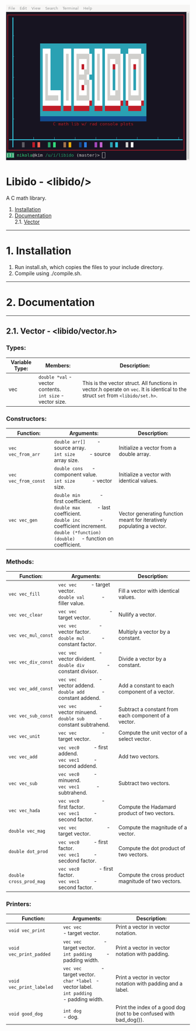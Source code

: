 ![title](./logo.png)

# **Libido - \<libido/\>**

A C math library.

1. [Installation](#installation)  
2. [Documentation](#documentation)  
	2.1. [Vector](#vector)
---
# **1. Installation**
1. Run install.sh, which copies the files to your include directory.
2. Compile using ./compile.sh.
---
# **2. Documentation**
---
## 2.1. **Vector** - <libido/vector.h>
### Types:
| Variable Type: | Members: | Description: |
| - | - | - |
| vec  | `double *val` - vector contents. <br> `int size` - vector size. <br>| This is the vector struct. All functions in vector.h operate on `vec`. It is identical to the struct `set` from `<libido/set.h>`. |


### Constructors:
| Function: | Arguments: | Description: |
| - | - | - |
| `vec vec_from_arr `| `double arr[]	` - source array.<br> `int size		` - source array size.<br> | Initialize a vector from a double array. |
| `vec vec_from_const `| `double cons	` - component value.<br> `int size		` - vector size.<br> | Initialize a vector with identical values. |
| `vec vec_gen `| `double min		` - first coefficient.<br> `double max		` - last coefficient.<br> `double inc		` - coefficient increment.<br> `double (*function)(double)	` - function on coefficient.<br> | Vector generating function meant for iteratively populating a vector. |

### Methods:
| Function: | Arguments: | Description: |
| - | - | - |
| `vec vec_fill `| `vec vec		` - target vector.<br> `double val		` - filler value.<br> | Fill a vector with identical values. |
| `vec vec_clear `| `vec vec			` - target vector.<br> | Nullify a vector. |
| `vec vec_mul_const `| `vec vec		` - vector factor.<br> `double mul		` - constant factor.<br> | Multiply a vector by a constant. |
| `vec vec_div_const `| `vec vec		` - vector divident.<br> `double div		` - constant divisor.<br> | Divide a vector by a constant. |
| `vec vec_add_const `| `vec vec		` - vector addend.<br> `double add		` - constant addend.<br> | Add a constant to each component of a vector. |
| `vec vec_sub_const `| `vec vec		` - vector minuend.<br> `double sub		` - constant subtrahend.<br> | Subtract a constant from each component of a vector. |
| `vec vec_unit `| `vec vec			` - target vector.<br> | Compute the unit vector of a select vector. |
| `vec vec_add `| `vec vec0		` - first addend.<br> `vec vec1		` - second addend.<br> | Add two vectors. |
| `vec vec_sub `| `vec vec0		` - minuend.<br> `vec vec1		` - subtrahend.<br> | Subtract two vectors. |
| `vec vec_hada `| `vec vec0		` - first factor.<br> `vec vec1		` - second factor.<br> | Compute the Hadamard product of two vectors. |
| `double vec_mag `| `vec vec			` - target vector.<br> | Compute the magnitude of a vector. |
| `double dot_prod `| `vec vec0		` - first factor.<br> `vec vec1		` - secdond factor.<br> | Compute the dot product of two vectors. |
| `double cross_prod_mag `| `vec vec0		` - first factor.<br> `vec vec1		` - second factor.<br> | Compute the cross product magnitude of two vectors. |

### Printers:
| Function: | Arguments: | Description: |
| - | - | - |
| `void vec_print `| `vec vec			` - target vector.<br> | Print a vector in vector notation. |
| `void vec_print_padded `| `vec vec		` - target vector.<br> `int padding		` - padding width.<br> | Print a vector in vector notation with padding. |
| `void vec_print_labeled `| `vec vec		` - target vector.<br> `char *label	` - vector label.<br> `int padding		` - padding width.<br> | Print a vector in vector notation with padding and a label. |
| `void good_dog `| `int dog			` - dog.<br> | Print the index of a good dog (not to be confused with bad_dog()). |
